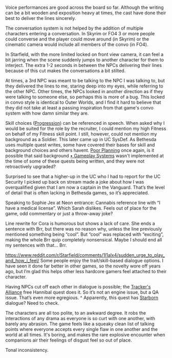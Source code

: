 
Voice performances are good across the board so far. Although the writing can be a bit wooden and exposition heavy at times, the cast have done their best to deliver the lines sincerely.

The conversation system is not helped by the addition of multiple characters entering a conversation. In Skyrim or FO4 3 or more people could converse and the player could move around (in Skyrim) or the cinematic camera would include all members of the convo (in FO4).

In Starfield, with the more limited locked on front view camera, it can feel a bit jarring when the scene suddenly jumps to another character for them to interject. The extra 1-2 seconds in between the NPCs delivering their lines because of this cut makes the conversations a bit stilted. 

At times, a 3rd NPC was meant to be talking to the NPC I was talking to, but they delivered the lines to me, staring deep into my eyes, while referring to the other NPC. Other times, the NPCs looked in another direction as if they were talking to someone else, so perhaps this is more of a bug.
	This locked in convo style is identical to Outer Worlds, and I find it hard to believe that they did not take at least a passing inspiration from that game's convo system with how damn similar they are.

Skill choices ([Progression](Progression.md)) can be referenced in speech. When asked why I would be suited for the role by the recruiter, I could mention my high Fitness on behalf of my Fitness skill point.
	I still, however, could not mention my background as a Soldier.
		This later came up in UC SysDef. As Bethesda uses multiple quest writes, some have covered their bases for skill and background choices and others havent. [Poor Planning](Poor%20Planning.md) once again, is it possible that said background [• Gameplay Systems](•%20Gameplay%20Systems.md) wasn't implemented at the time of some of these quests being written, and they were not retroactively upgraded?

Surprised to see that a higher-up in the UC who I had to report for the UC Security I picked up back on stream made a joke about how I was overqualified given that I am now a captain in the Vanguard. That’s the level of detail that is often lacking in Bethesda games, so it’s appreciated.

Speaking to Sophie Jex at Neon entrance: Cannabis reference line with “I have a medical license”. Which Sarah dislikes. Feels out of place for the game, odd commentary or just a throw-away joke?

Line rewrite for Cora is humorous but shows a lack of care. She ends a sentence with Brr, but there was no reason why, unless the line previously mentioned something being “cool”. But “cool” was replaced with “exciting”, making the whole Brr quip completely nonsensical. Maybe I should end all my sentences with that… Brr.

https://www.reddit.com/r/Starfield/comments/1l1alx4/sudden_urge_to_play_and_how_i_feel/
Some people enjoy the trait/skill-based dialogue options. I have seen it done far better in other games, so the novelty wore off years ago, but I’m glad this helps other less hardcore gamers feel attached to their character.

Having NPCs cut off each other in dialogue is possible; the [Tracker's Alliance](Tracker's%20Alliance.md) free Hannibal quest does it. So it’s not an engine issue, but a QA issue. That’s even more egregious.
	^ Apparently, this quest has [Starborn](Starborn.md) dialogue? Need to check.

The characters are all too polite, to an awkward degree. It robs the interactions of any drama as everyone is so curt with one another, with barely any abrasion. The game feels like a squeaky clean list of talking points where everyone accepts every single flaw in one another and the world at all times. It's boring, and makes the rare explosive encounter when companions air their feelings of disgust feel so out of place.

Tonal inconsistency.

